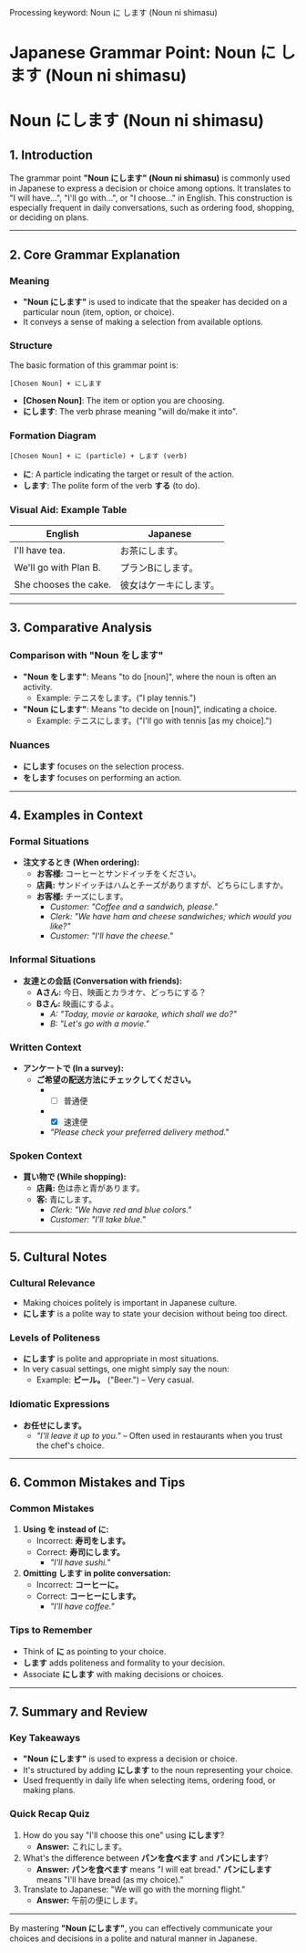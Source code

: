 Processing keyword: Noun に します (Noun ni shimasu)
# Japanese Grammar Point: Noun に します (Noun ni shimasu)
# Noun にします (Noun ni shimasu)
## 1. Introduction
The grammar point **"Noun にします" (Noun ni shimasu)** is commonly used in Japanese to express a decision or choice among options. It translates to "I will have...", "I'll go with...", or "I choose..." in English. This construction is especially frequent in daily conversations, such as ordering food, shopping, or deciding on plans.

---
## 2. Core Grammar Explanation
### Meaning
- **"Noun にします"** is used to indicate that the speaker has decided on a particular noun (item, option, or choice).
- It conveys a sense of making a selection from available options.
### Structure
The basic formation of this grammar point is:
```plaintext
[Chosen Noun] + にします
```
- **[Chosen Noun]**: The item or option you are choosing.
- **にします**: The verb phrase meaning "will do/make it into".
### Formation Diagram
```
[Chosen Noun] + に (particle) + します (verb)
```
- **に**: A particle indicating the target or result of the action.
- **します**: The polite form of the verb **する** (to do).
### Visual Aid: Example Table
| English                | Japanese                  |
|------------------------|---------------------------|
| I'll have tea.         | お茶にします。            |
| We'll go with Plan B.  | プランBにします。         |
| She chooses the cake.  | 彼女はケーキにします。    |
---
## 3. Comparative Analysis
### Comparison with **"Noun をします"**
- **"Noun をします"**: Means "to do [noun]", where the noun is often an activity.
  - Example: テニスをします。("I play tennis.")
- **"Noun にします"**: Means "to decide on [noun]", indicating a choice.
  - Example: テニスにします。("I'll go with tennis [as my choice].")
### Nuances
- **にします** focuses on the selection process.
- **をします** focuses on performing an action.
---
## 4. Examples in Context
### Formal Situations
- **注文するとき (When ordering):**
  - **お客様:** コーヒーとサンドイッチをください。
  - **店員:** サンドイッチはハムとチーズがありますが、どちらにしますか。
  - **お客様:** チーズにします。
    - *Customer: "Coffee and a sandwich, please."*
    - *Clerk: "We have ham and cheese sandwiches; which would you like?"*
    - *Customer: "I'll have the cheese."*
### Informal Situations
- **友達との会話 (Conversation with friends):**
  - **Aさん:** 今日、映画とカラオケ、どっちにする？
  - **Bさん:** 映画にするよ。
    - *A: "Today, movie or karaoke, which shall we do?"*
    - *B: "Let's go with a movie."*
### Written Context
- **アンケートで (In a survey):**
  - **ご希望の配送方法にチェックしてください。**
    - - [ ] 普通便
    - - [x] 速達便
    - *"Please check your preferred delivery method."*
### Spoken Context
- **買い物で (While shopping):**
  - **店員:** 色は赤と青があります。
  - **客:** 青にします。
    - *Clerk: "We have red and blue colors."*
    - *Customer: "I'll take blue."*
---
## 5. Cultural Notes
### Cultural Relevance
- Making choices politely is important in Japanese culture.
- **にします** is a polite way to state your decision without being too direct.
### Levels of Politeness
- **にします** is polite and appropriate in most situations.
- In very casual settings, one might simply say the noun:
  - Example: **ビール。** ("Beer.") – Very casual.
### Idiomatic Expressions
- **お任せにします。**
  - *"I'll leave it up to you."* – Often used in restaurants when you trust the chef's choice.
---
## 6. Common Mistakes and Tips
### Common Mistakes
1. **Using を instead of に:**
   - Incorrect: **寿司をします。**
   - Correct: **寿司にします。**
     - *"I'll have sushi."*
2. **Omitting します in polite conversation:**
   - Incorrect: **コーヒーに。**
   - Correct: **コーヒーにします。**
     - *"I'll have coffee."*
### Tips to Remember
- Think of **に** as pointing to your choice.
- **します** adds politeness and formality to your decision.
- Associate **にします** with making decisions or choices.
---
## 7. Summary and Review
### Key Takeaways
- **"Noun にします"** is used to express a decision or choice.
- It's structured by adding **にします** to the noun representing your choice.
- Used frequently in daily life when selecting items, ordering food, or making plans.
### Quick Recap Quiz
1. How do you say "I'll choose this one" using **にします**?
   - **Answer:** これにします。
2. What's the difference between **パンを食べます** and **パンにします**?
   - **Answer:** **パンを食べます** means "I will eat bread." **パンにします** means "I'll have bread (as my choice)."
3. Translate to Japanese: "We will go with the morning flight."
   - **Answer:** 午前の便にします。
---
By mastering **"Noun にします"**, you can effectively communicate your choices and decisions in a polite and natural manner in Japanese.
